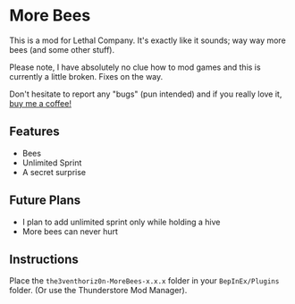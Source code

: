 # More Bees
This is a mod for Lethal Company. It's exactly like it sounds; way way more bees (and some other stuff).

Please note, I have absolutely no clue how to mod games and this is currently a little broken. Fixes on the way.

Don't hesitate to report any "bugs" (pun intended) and if you really love it, [buy me a coffee!](https://www.buymeacoffee.com/the3venthoriz0n)

## Features
- Bees
- Unlimited Sprint
- A secret surprise

## Future Plans
- I plan to add unlimited sprint only while holding a hive
- More bees can never hurt

## Instructions
Place the ```the3venthoriz0n-MoreBees-x.x.x``` folder in your ```BepInEx/Plugins``` folder. (Or use the Thunderstore Mod Manager).
